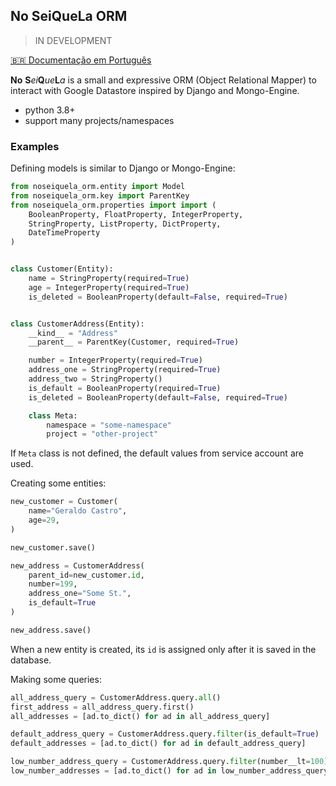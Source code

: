 ## No SeiQueLa ORM
> IN DEVELOPMENT

[🇧🇷 Documentação em Português](link.para/arquivo-da-traducao)

**No** **S***ei***Q***ue***L***a* is a small and expressive ORM (Object Relational Mapper) to interact with Google Datastore inspired by Django and Mongo-Engine.

- python 3.8+
- support many projects/namespaces

### Examples

Defining models is similar to Django or Mongo-Engine:

```python
from noseiquela_orm.entity import Model
from noseiquela_orm.key import ParentKey
from noseiquela_orm.properties import import (
    BooleanProperty, FloatProperty, IntegerProperty,
    StringProperty, ListProperty, DictProperty,
    DateTimeProperty
)


class Customer(Entity):
    name = StringProperty(required=True)
    age = IntegerProperty(required=True)
    is_deleted = BooleanProperty(default=False, required=True)


class CustomerAddress(Entity):
    __kind__ = "Address"
    __parent__ = ParentKey(Customer, required=True)

    number = IntegerProperty(required=True)
    address_one = StringProperty(required=True)
    address_two = StringProperty()
    is_default = BooleanProperty(required=True)
    is_deleted = BooleanProperty(default=False, required=True)

    class Meta:
        namespace = "some-namespace"
        project = "other-project"
```

If `Meta` class is not defined, the default values from service account are used.

Creating some entities:

```python
new_customer = Customer(
    name="Geraldo Castro",
    age=29,
)

new_customer.save()

new_address = CustomerAddress(
    parent_id=new_customer.id,
    number=199,
    address_one="Some St.",
    is_default=True
)

new_address.save()
```

When a new entity is created, its `id` is assigned only after it is saved in the database.

Making some queries:

```python
all_address_query = CustomerAddress.query.all()
first_address = all_address_query.first()
all_addresses = [ad.to_dict() for ad in all_address_query]

default_address_query = CustomerAddress.query.filter(is_default=True)
default_addresses = [ad.to_dict() for ad in default_address_query]

low_number_address_query = CustomerAddress.query.filter(number__lt=100)
low_number_addresses = [ad.to_dict() for ad in low_number_address_query]
```
